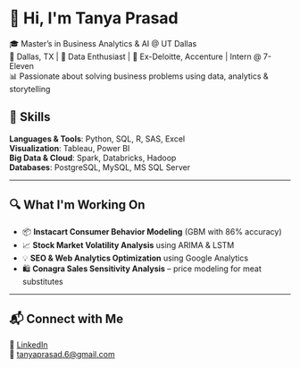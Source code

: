 # 👋 Hi, I'm Tanya Prasad

🎓 Master’s in Business Analytics & AI @ UT Dallas  
📍 Dallas, TX | 🧠 Data Enthusiast | 💼 Ex-Deloitte, Accenture | Intern @ 7-Eleven  
📊 Passionate about solving business problems using data, analytics & storytelling

## 🔧 Skills
**Languages & Tools**: Python, SQL, R, SAS, Excel  
**Visualization**: Tableau, Power BI  
**Big Data & Cloud**: Spark, Databricks, Hadoop  
**Databases**: PostgreSQL, MySQL, MS SQL Server

---

## 🔍 What I'm Working On
- 📦 **Instacart Consumer Behavior Modeling** (GBM with 86% accuracy)
- 📈 **Stock Market Volatility Analysis** using ARIMA & LSTM
- 💡 **SEO & Web Analytics Optimization** using Google Analytics
- 🛍️ **Conagra Sales Sensitivity Analysis** – price modeling for meat substitutes

---

## 📬 Connect with Me
🔗 [LinkedIn](https://linkedin.com/in/tanyaprasad6)  
📧 tanyaprasad.6@gmail.com  
